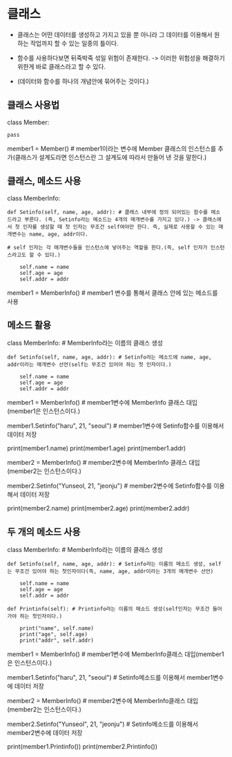 # 클래스 

- 클래스는 어떤 데이터를 생성하고 가지고 있을 뿐 아니라 그 데이터를 이용해서 원하는 작업까지 할 수 있는 일종의 틀이다.

- 함수를 사용하다보면 뒤죽박죽 섞일 위험이 존재한다. -> 이러한 위험성을 해결하기 위한게 바로 클래스라고 할 수 있다.
- (데이터와 함수를 하나의 개념안에 묶어주는 것이다.)

## 클래스 사용법

class Member:

    pass

member1 = Member() # member1이라는 변수에 Member 클래스의 인스턴스를 추가(클래스가 설계도라면 인스턴스란 그 설계도에 따라서 만들어 낸 것을 말한다.)

## 클래스, 메소드 사용

class MemberInfo:
    
    def Setinfo(self, name, age, addr): # 클래스 내부에 정의 되어있는 함수를 메소드라고 부른다. (즉, Setinfo라는 메소드는 4개의 매개변수를 가지고 있다.) -> 클래스에서 첫 인자를 생성할 때 첫 인자는 무조건 self여야만 한다. 즉, 실제로 사용할 수 있는 매개변수는 name, age, addr이다.
        
    # self 인자는 각 매개변수들을 인스턴스에 넣어주는 역할을 한다.(즉, self 인자가 인스턴스라고도 할 수 있다.)

        self.name = name
        self.age = age
        self.addr = addr
        
member1 = MemberInfo() # member1 변수를 통해서 클래스 안에 있는 메소드를 사용


## 메소드 활용

class MemberInfo: # MemberInfo라는 이름의 클래스 생성

    def Setinfo(self, name, age, addr): # Setinfo라는 메소드에 name, age, addr이라는 매개변수 선언(self는 무조건 있어야 하는 첫 인자이다.)

        self.name = name
        self.age = age
        self.addr = addr

member1 = MemberInfo() # member1변수에 MemberInfo 클래스 대입(member1은 인스턴스이다.)

member1.Setinfo("haru", 21, "seoul") # member1변수에 Setinfo함수를 이용해서 데이터 저장

print(member1.name)
print(member1.age)
print(member1.addr)

member2 = MemberInfo() # member2변수에 MemberInfo 클래스 대입(member2는 인스턴스이다.)

member2.Setinfo("Yunseol, 21, "jeonju") # member2변수에 Setinfo함수를 이용해서 데이터 저장

print(member2.name)
print(member2.age)
print(member2.addr)


## 두 개의 메소드 사용

class MemberInfo: # MemberInfo라는 이름의 클래스 생성

    def Setinfo(self, name, age, addr): # Setinfo라는 이름의 메소드 생성, self는 무조건 있어야 하는 첫인자이다(즉, name, age, addr이라는 3개의 매개변수 선언)

        self.name = name
        self.age = age
        self.addr = addr

    def Printinfo(self): # Printinfo라는 이름의 메소드 생성(self인자는 무조건 들어가야 하는 첫인자이다.)

        print("name", self.name)
        print("age", self.age)
        print("addr", self.addr)

member1 = MemberInfo() # member1변수에 MemberInfo클래스 대입(member1은 인스턴스이다.)

member1.Setinfo("haru", 21, "seoul") # Setinfo메소드를 이용해서 member1변수에 데이터 저장

member2 = MemberInfo() # member2변수에 MemberInfo클래스 대입(member2는 인스턴스이다.)

member2.Setinfo("Yunseol", 21, "jeonju") # Setinfo메소드를 이용해서 member2변수에 데이터 저장

print(member1.Printinfo())
print(member2.Printinfo())